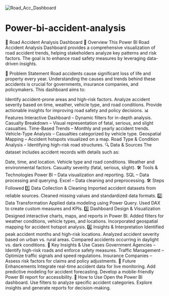 ![Road_Acc_Dashboard](https://github.com/user-attachments/assets/2721a726-7e53-4a7a-96e3-a0090b2dd0a4)
# Power-bi-accident-analysis
🚗 Road Accident Analysis Dashboard
📌 Overview
This Power BI Road Accident Analysis Dashboard provides a comprehensive visualization of road accident trends, helping stakeholders analyze key patterns and risk factors. The goal is to enhance road safety measures by leveraging data-driven insights.

🛑 Problem Statement
Road accidents cause significant loss of life and property every year. Understanding the causes and trends behind these accidents is crucial for governments, insurance companies, and policymakers. This dashboard aims to:

Identify accident-prone areas and high-risk factors.
Analyze accident severity based on time, weather, vehicle type, and road conditions.
Provide actionable insights for improving road safety and policy decisions.
📊 Features
Interactive Dashboard – Dynamic filters for in-depth analysis.
Casualty Breakdown – Visual representation of fatal, serious, and slight casualties.
Time-Based Trends – Monthly and yearly accident trends.
Vehicle-Type Analysis – Casualties categorized by vehicle type.
Geospatial Mapping – Accident hotspots visualized on a map.
Road Type & Condition Analysis – Identifying high-risk road structures.
🔍 Data & Sources
The dataset includes accident records with details such as:

Date, time, and location.
Vehicle type and road conditions.
Weather and environmental factors.
Casualty severity (fatal, serious, slight).
🛠️ Tools & Technologies
Power BI – Data visualization and reporting.
SQL – Data processing and querying.
Excel – Data cleaning and preprocessing.
🛠️ Steps Followed
1️⃣ Data Collection & Cleaning
Imported accident datasets from reliable sources.
Cleaned missing values and standardized data formats.
2️⃣ Data Transformation
Applied data modeling using Power Query.
Used DAX to create custom measures and KPIs.
3️⃣ Dashboard Design & Visualization
Designed interactive charts, maps, and reports in Power BI.
Added filters for weather conditions, vehicle types, and locations.
Incorporated geospatial mapping for accident hotspot analysis.
4️⃣ Insights & Interpretation
Identified peak accident months and high-risk locations.
Analyzed accident severity based on urban vs. rural areas.
Compared accidents occurring in daylight vs. dark conditions.
🎯 Key Insights & Use Cases
Government Agencies – Identify high-risk roads and enforce safety measures.
Traffic Management – Optimize traffic signals and speed regulations.
Insurance Companies – Assess risk factors for claims and policy adjustments.
🚀 Future Enhancements
Integrate real-time accident data for live monitoring.
Add predictive modeling for accident forecasting.
Develop a mobile-friendly Power BI report for accessibility.
📌 How to Use
Open the Power BI dashboard.
Use filters to analyze specific accident categories.
Explore insights and generate reports for decision-making.

